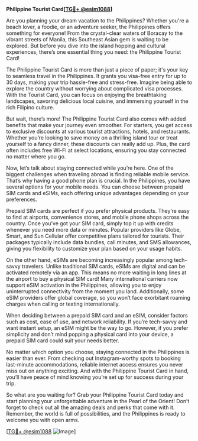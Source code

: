 **Philippine Tourist Card[[TG💪+ @esim1088](https://t.me/s/esim1088)]**

Are you planning your dream vacation to the Philippines? Whether you're a beach lover, a foodie, or an adventure seeker, the Philippines offers something for everyone! From the crystal-clear waters of Boracay to the vibrant streets of Manila, this Southeast Asian gem is waiting to be explored. But before you dive into the island hopping and cultural experiences, there’s one essential thing you need: the Philippine Tourist Card!

The Philippine Tourist Card is more than just a piece of paper; it's your key to seamless travel in the Philippines. It grants you visa-free entry for up to 30 days, making your trip hassle-free and stress-free. Imagine being able to explore the country without worrying about complicated visa processes. With the Tourist Card, you can focus on enjoying the breathtaking landscapes, savoring delicious local cuisine, and immersing yourself in the rich Filipino culture.

But wait, there’s more! The Philippine Tourist Card also comes with added benefits that make your journey even smoother. For starters, you get access to exclusive discounts at various tourist attractions, hotels, and restaurants. Whether you’re looking to save money on a thrilling island tour or treat yourself to a fancy dinner, these discounts can really add up. Plus, the card often includes free Wi-Fi at select locations, ensuring you stay connected no matter where you go.

Now, let’s talk about staying connected while you’re here. One of the biggest challenges when traveling abroad is finding reliable mobile service. That’s why having a good phone plan is crucial. In the Philippines, you have several options for your mobile needs. You can choose between prepaid SIM cards and eSIMs, each offering unique advantages depending on your preferences.

Prepaid SIM cards are perfect if you prefer physical products. They’re easy to find at airports, convenience stores, and mobile phone shops across the country. Once you’ve got your SIM card, simply top it up with credits whenever you need more data or minutes. Popular providers like Globe, Smart, and Sun Cellular offer competitive plans tailored for tourists. Their packages typically include data bundles, call minutes, and SMS allowances, giving you flexibility to customize your plan based on your usage habits.

On the other hand, eSIMs are becoming increasingly popular among tech-savvy travelers. Unlike traditional SIM cards, eSIMs are digital and can be activated remotely via an app. This means no more waiting in long lines at the airport to buy a physical SIM card! Many international carriers now support eSIM activation in the Philippines, allowing you to enjoy uninterrupted connectivity from the moment you land. Additionally, some eSIM providers offer global coverage, so you won’t face exorbitant roaming charges when calling or texting internationally.

When deciding between a prepaid SIM card and an eSIM, consider factors such as cost, ease of use, and network reliability. If you’re tech-savvy and want instant setup, an eSIM might be the way to go. However, if you prefer simplicity and don’t mind popping a physical card into your device, a prepaid SIM card could suit your needs better.

No matter which option you choose, staying connected in the Philippines is easier than ever. From checking out Instagram-worthy spots to booking last-minute accommodations, reliable internet access ensures you never miss out on anything exciting. And with the Philippine Tourist Card in hand, you’ll have peace of mind knowing you’re set up for success during your trip.

So what are you waiting for? Grab your Philippine Tourist Card today and start planning your unforgettable adventure in the Pearl of the Orient! Don’t forget to check out all the amazing deals and perks that come with it. Remember, the world is full of possibilities, and the Philippines is ready to welcome you with open arms.

[[TG💪+ @esim1088](https://t.me/s/esim1088) ![Image](https://i.postimg.cc/Y0z9fWf4/image.png)]